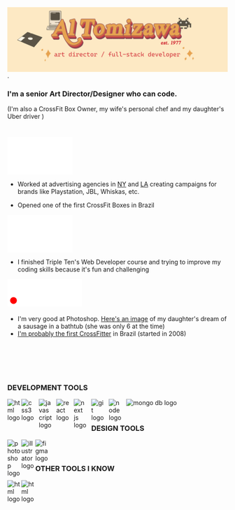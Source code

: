 <img align='left' alt='header image' src="./github__header-image.svg" />
</br>

.

### I'm a senior Art Director/Designer who can code.
(I'm also a CrossFit Box Owner, my wife's personal chef and my daughter's Uber driver )

#

<img align='left' alt='header image' width="150px" src="./my-past.svg" />

</br>
</br>
</br>
</br>
</br>

  - Worked at advertising agencies in [NY](https://www.bartleboglehegarty.com/new-york) and [LA](https://www.tbwachiatdayla.com/) creating campaigns for brands like Playstation, JBL, Whiskas, etc.

  - Opened one of the first CrossFit Boxes in Brazil

<img align='left' alt='header image' width="150px" src="./currently.svg" />

</br>
</br>
</br>
</br>
</br>


  - I finished Triple Ten's Web Developer course and trying to improve my coding skills because it's fun and challenging

<img align='left' alt='header image' width="170px" src="./fun-facts.svg" />

</br>
</br>
</br>
</br>


  - I'm very good at Photoshop. [Here's an image](https://www.instagram.com/p/CZdjcets-qA/?utm_source=ig_web_copy_link&igsh=MzRlODBiNWFlZA==) of my daughter's dream of a sausage in a bathtub (she was only 6 at the time)
  - [I'm probably the first CrossFitter](https://www.instagram.com/p/BXqbBkjBOeo/?utm_source=ig_web_copy_link&igsh=MzRlODBiNWFlZA==) in Brazil (started in 2008)

</br>
</br>
</br>
</br>

### DEVELOPMENT TOOLS
<img align='left' alt='html logo' width='30px' style="padding-right:2px;" src="https://cdn.jsdelivr.net/gh/devicons/devicon@latest/icons/html5/html5-original.svg" />
<img align='left' alt='css3 logo' width='30px' style="padding-right:10px;" src="https://cdn.jsdelivr.net/gh/devicons/devicon@latest/icons/css3/css3-original.svg" />
<img align='left' alt='javascript logo' width='30px' style="padding-right:10px;" src="https://cdn.jsdelivr.net/gh/devicons/devicon@latest/icons/javascript/javascript-original.svg" />
<img align='left' alt='react logo' width='30px' style="padding-right:10px;" src="https://cdn.jsdelivr.net/gh/devicons/devicon@latest/icons/react/react-original.svg" />
<img align='left' alt='next js logo' width='30px' style="padding-right:10px;" src="https://cdn.jsdelivr.net/gh/devicons/devicon@latest/icons/nextjs/nextjs-original.svg" />
<img align='left' alt='git logo' width='30px' style="padding-right:10px;" src="https://cdn.jsdelivr.net/gh/devicons/devicon@latest/icons/git/git-original.svg" />
<img align='left' alt='node logo' width='30px' style="padding-right:10px;" src="https://cdn.jsdelivr.net/gh/devicons/devicon@latest/icons/nodejs/nodejs-plain-wordmark.svg" />
<img align='left' alt='mongo db logo' height='30px' src="https://cdn.jsdelivr.net/gh/devicons/devicon@latest/icons/mongodb/mongodb-plain-wordmark.svg" />
        
</br>

#

### DESIGN TOOLS
<img align='left' alt='photoshop logo' width='30px' style="padding-right:2px;" src="https://cdn.jsdelivr.net/gh/devicons/devicon@latest/icons/photoshop/photoshop-original.svg" />
<img align='left' alt='illustrator logo' width='30px' style="padding-right:2px;" src="https://cdn.jsdelivr.net/gh/devicons/devicon@latest/icons/illustrator/illustrator-plain.svg" />
<img align='left' alt='figma logo' width='30px' style="padding-right:2px;" src="https://cdn.jsdelivr.net/gh/devicons/devicon@latest/icons/figma/figma-original.svg" />

</br>

#


### OTHER TOOLS I KNOW
<img align='left' alt='html logo' width='30px' style="padding-right:2px;" src="https://upload.wikimedia.org/wikipedia/commons/thumb/archive/9/90/20211228192034%21DaVinci_Resolve_17_logo.svg/120px-DaVinci_Resolve_17_logo.svg.png" />
<img align='left' alt='html logo' width='30px' style="padding-right:2px;" src="https://upload.wikimedia.org/wikipedia/commons/thumb/0/0c/Blender_logo_no_text.svg/120px-Blender_logo_no_text.svg.png" />

  



          
          
<!--
**altomizawa/altomizawa** is a ✨ _special_ ✨ repository because its `README.md` (this file) appears on your GitHub profile.

Here are some ideas to get you started:

- 🔭 I’m currently working on ...
- 🌱 I’m currently learning ...
- 👯 I’m looking to collaborate on ...
- 🤔 I’m looking for help with ...
- 💬 Ask me about ...
- 📫 How to reach me: ...
- 😄 Pronouns: ...
- ⚡ Fun fact: ...
-->

